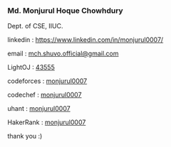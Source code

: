 <h3>Md. Monjurul Hoque Chowhdury</h3>
Dept. of CSE, IIUC.<br>

linkedin : https://www.linkedin.com/in/monjurul0007/

email : mch.shuvo.official@gmail.com


LightOJ : <a href="http://lightoj.com/volume_userstat.php?user_id=43555">43555</a>

codeforces : <a href="https://codeforces.com/profile/monjurul0007">monjurul0007</a>

codechef : <a href="https://www.codechef.com/users/monjurul0007">monjurul0007</a>

uhant : <a href="https://uhunt.onlinejudge.org/id/912495">monjurul0007</a>

HakerRank : <a href="https://www.hackerrank.com/monjurul0007">monjurul0007</a>

thank you :)
